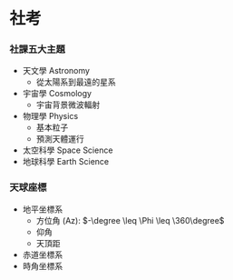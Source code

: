 # 社考

### 社課五大主題

- 天文學 Astronomy
	- 從太陽系到最遠的星系
- 宇宙學 Cosmology
	- 宇宙背景微波輻射
- 物理學 Physics
	- 基本粒子
	- 預測天體運行
- 太空科學 Space Science
- 地球科學 Earth Science

### 天球座標
- 地平坐標系
	- 方位角 (Az): $-\degree \leq \Phi \leq \360\degree$
	- 仰角
	- 天頂距
- 赤道坐標系
- 時角坐標系

